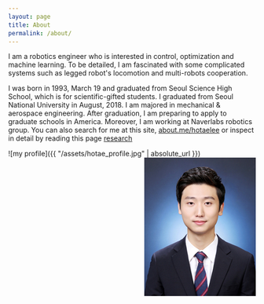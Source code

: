 ```yaml
---
layout: page
title: About
permalink: /about/
---
```

I am a robotics engineer who is interested in control, optimization and machine learning. To be detailed, I am fascinated with some complicated systems such as legged robot's locomotion and multi-robots cooperation.

I was born in 1993, March 19 and graduated from Seoul Science High School, which is for scientific-gifted students.
I graduated from Seoul National University in August, 2018. I am majored in mechanical & aerospace engineering. After graduation, I am preparing to apply to graduate schools in America. Moreover, I am working at Naverlabs robotics group. You can also search for me at this site, [about.me/hotaelee](http://about.me/hotaelee) or inspect in detail by reading this page [research](/research)

![my profile]({{ "/assets/hotae_profile.jpg" | absolute_url }})
<img style="float: right;" src="/assets/hotae_profile.jpg">
